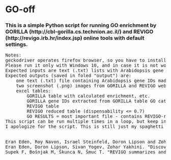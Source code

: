 <h1>
    GO-off
</h1>
<h3>This is a simple Python script for running GO enrichment by GORILLA (http://cbl-gorilla.cs.technion.ac.il/) and REVIGO (http://revigo.irb.hr/index.jsp) online tools with default settings.</h3>
<pre>
Notes:
geckodriver operates firefox browser, so you have to install Firefox browser before running this script
Please run it only with Windows 10, and in case it is not working, please let me know
Expected inputs are text (.txt) lists with Arabidopsis gene IDs separated by newlines - located in same folder as the script
Expected outputs (saved in foled "output") are:
    one text (.txt) file containing Arabidopsis gene IDs made by user-defined merge (inside parentheses is the number of gene IDs)
    two screenshot (.png) images from GORILLA and REVIGO webpages
    excel tables: 
        GORILLA table with calculated enrichment, etc.
        GORILLA gene IDs extracted from GORILLA table GO categories
        REVIGO table
        REVIGO reduced table (dispensability <= 0.7)
        GO RESULTS = most important file - contains REVIGO-reduced GO IDs and GORILLA-counted numbers (enrichment, ...)
This script can be run multiple times in a loop, but keep in mind that the content in folder "output" is overwritten every time
I apologize for the script. This is still just my spaghetti code... if you do not understand any part, please ask me
<br>
Eran Eden, Roy Navon, Israel Steinfeld, Doron Lipson and Zohar Yakhini. "GOrilla: A Tool For Discovery And Visualization of Enriched GO Terms in Ranked Gene Lists", BMC Bioinformatics 2009, 10:48.
Eran Eden, Doron Lipson, Sivan Yogev, Zohar Yakhini. "Discovering Motifs in Ranked Lists of DNA sequences", PLoS Computational Biology, 3(3):e39, 2007.
Supek F, Bošnjak M, Škunca N, Šmuc T. "REVIGO summarizes and visualizes long lists of Gene Ontology terms", PLoS ONE 2011. doi:10.1371/journal.pone.0021800

</pre>
